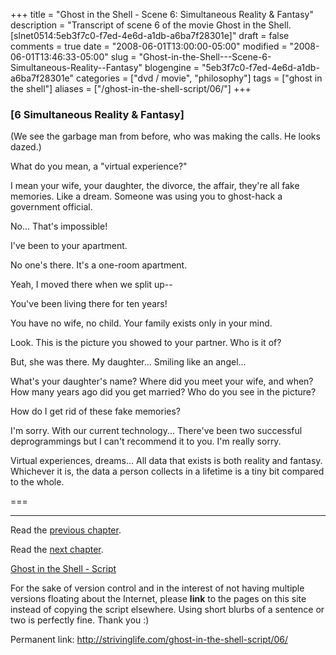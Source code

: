+++
title = "Ghost in the Shell - Scene 6: Simultaneous Reality & Fantasy"
description = "Transcript of scene 6 of the movie Ghost in the Shell. [slnet0514:5eb3f7c0-f7ed-4e6d-a1db-a6ba7f28301e]"
draft = false
comments = true
date = "2008-06-01T13:00:00-05:00"
modified = "2008-06-01T13:46:33-05:00"
slug = "Ghost-in-the-Shell---Scene-6-Simultaneous-Reality--Fantasy"
blogengine = "5eb3f7c0-f7ed-4e6d-a1db-a6ba7f28301e"
categories = ["dvd / movie", "philosophy"]
tags = ["ghost in the shell"]
aliases = ["/ghost-in-the-shell-script/06/"]
+++

<h3>[6 Simultaneous Reality &amp; Fantasy]</h3>
<p>
(We see the garbage man from before, who was making the calls. He looks dazed.) 
</p>
<p>
What do you mean, a &quot;virtual experience?&quot; 
</p>
<p>
I mean your wife, your daughter, the divorce, the affair, they&#39;re all fake memories. Like a dream. Someone was using you to ghost-hack a government official. 
</p>
<p>
No... That&#39;s impossible! 
</p>
<p>
I&#39;ve been to your apartment. 
</p>
<p>
No one&#39;s there. It&#39;s a one-room apartment. 
</p>
<p>
Yeah, I moved there when we split up-- 
</p>
<p>
You&#39;ve been living there for ten years! 
</p>
<p>
You have no wife, no child. Your family exists only in your mind. 
</p>
<p>
Look. This is the picture you showed to your partner. Who is it of? 
</p>
<p>
But, she was there. My daughter... Smiling like an angel... 
</p>
<p>
What&#39;s your daughter&#39;s name? Where did you meet your wife, and when? How many years ago did you get married? Who do you see in the picture? 
</p>
<p>
How do I get rid of these fake memories? 
</p>
<p>
I&#39;m sorry. With our current technology... There&#39;ve been two successful deprogrammings but I can&#39;t recommend it to you. I&#39;m really sorry. 
</p>
<p>
Virtual experiences, dreams... All data that exists is both reality and fantasy. Whichever it is, the data a person collects in a lifetime is a tiny bit compared to the whole. 
</p>
<p>
=== 
</p>
<hr />
<p>
Read the <a href="http://strivinglife.com/ghost-in-the-shell-script/05/">previous chapter</a>. 
</p>
<p>
Read the <a href="http://strivinglife.com/ghost-in-the-shell-script/07/">next chapter</a>. 
</p>
<p>
<a href="http://strivinglife.com/ghost-in-the-shell-script/">Ghost in the Shell - Script</a> 
</p>
<div class="tip">
<p>
For the sake of version control and in the interest of not having multiple versions floating about the Internet, please <strong>link</strong> to the pages on this site instead of copying the script elsewhere. Using short blurbs of a sentence or two is perfectly fine. Thank you :) 
</p>
<p>
Permanent link: <a href="http://strivinglife.com/ghost-in-the-shell-script/06/">http://strivinglife.com/ghost-in-the-shell-script/06/</a> 
</p>
</div>


